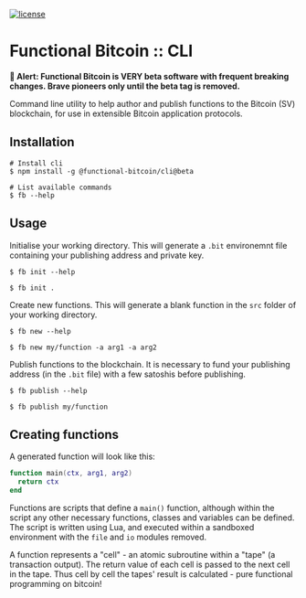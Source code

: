 [![license](https://img.shields.io/github/license/functional-bitcoin/library.svg)](https://github.com/functional-bitcoin/library/blob/master/license.md)

# Functional Bitcoin :: CLI

**🚨 Alert: Functional Bitcoin is VERY beta software with frequent breaking changes. Brave pioneers only until the beta tag is removed.**

Command line utility to help author and publish functions to the Bitcoin (SV) blockchain, for use in extensible Bitcoin application protocols.

## Installation

```console
# Install cli
$ npm install -g @functional-bitcoin/cli@beta

# List available commands
$ fb --help 
```

## Usage

Initialise your working directory. This will generate a `.bit` environemnt file containing your publishing address and private key.

```console
$ fb init --help

$ fb init .
```

Create new functions. This will generate a blank function in the `src` folder of your working directory.

```console
$ fb new --help

$ fb new my/function -a arg1 -a arg2
```

Publish functions to the blockchain. It is necessary to fund your publishing address (in the `.bit` file) with a few satoshis before publishing.


```console
$ fb publish --help

$ fb publish my/function
```

## Creating functions

A generated function will look like this:

```lua
function main(ctx, arg1, arg2)
  return ctx
end
```

Functions are scripts that define a `main()` function, although within the script any other necessary functions, classes and variables can be defined. The script is written using Lua, and executed within a sandboxed environment with the `file` and `io` modules removed.

A function represents a "cell" - an atomic subroutine within a "tape" (a transaction output). The return value of each cell is passed to the next cell in the tape. Thus cell by cell the tapes' result is calculated - pure functional programming on bitcoin!
